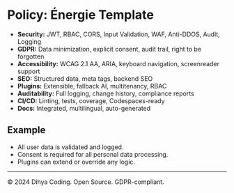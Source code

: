 # Policy: Énergie Template

- **Security:** JWT, RBAC, CORS, Input Validation, WAF, Anti-DDOS, Audit, Logging
- **GDPR:** Data minimization, explicit consent, audit trail, right to be forgotten
- **Accessibility:** WCAG 2.1 AA, ARIA, keyboard navigation, screenreader support
- **SEO:** Structured data, meta tags, backend SEO
- **Plugins:** Extensible, fallback AI, multitenancy, RBAC
- **Auditability:** Full logging, change history, compliance reports
- **CI/CD:** Linting, tests, coverage, Codespaces-ready
- **Docs:** Integrated, multilingual, auto-generated

## Example
- All user data is validated and logged.
- Consent is required for all personal data processing.
- Plugins can extend or override any logic.

---
© 2024 Dihya Coding. Open Source. GDPR-compliant.
